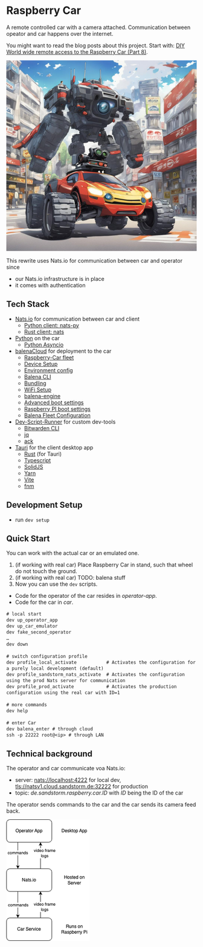 # Raspberry Car

A remote controlled car with a camera attached. Communication between opeator and car happens over the internet.

You might want to read the blog posts about this project. Start with: [DIY World wide remote access to the Raspberry Car (Part 8)](https://sandstorm.de/de/blog/post/diy-world-wide-remote-access-to-the-raspberry-car-part-8.html).


![Raspberry Car Promo picture (AI generated)](./docs/raspberry-car-promo-picture.jpg)

This rewrite uses Nats.io for communication between car and operator since
* our Nats.io infrastructure is in place
* it comes with authentication

## Tech Stack

* [Nats.io](https://nats.io/) for communication between car and client
    * [Python client: nats-py](https://github.com/nats-io/nats.py)
    * [Rust client: nats](https://docs.rs/nats/latest/nats/)
* [Python](https://projects.raspberrypi.org/en/collections/python) on the car
    * [Python Asyncio](https://realpython.com/async-io-python/)
* [balenaCloud](https://docs.balena.io/learn/getting-started/raspberrypi3/python/) for deployment to the car
    * [Raspberry-Car fleet](https://dashboard.balena-cloud.com/fleets/2104400)
    * [Device Setup](https://docs.balena.io/learn/getting-started/raspberrypi3/python/)
    * [Environment config](https://docs.balena.io/learn/manage/variables/)
    * [Balena CLI](https://docs.balena.io/reference/balena-cli/)
    * [Bundling](https://docs.balena.io/learn/develop/dockerfile/)
    * [WiFi Setup](https://docs.balena.io/reference/OS/network/#wifi-setup)
    * [balena-engine](https://engine-docs.balena.io/getting-started)
    * [Advanced boot settings](https://docs.balena.io/reference/OS/advanced/#raspberry-pi)
    * [Raspberry PI boot settings](https://www.raspberrypi.com/documentation/computers/config_txt.html)
    * [Balena Fleet Configuration](https://dashboard.balena-cloud.com/fleets/2104400/config)
* [Dev-Script-Runner](https://github.com/sandstorm/dev-script-runner) for custom dev-tools
    * [Bitwarden CLI](https://bitwarden.com/help/cli/)
    * [jq](https://jqlang.github.io/jq/)
    * [ack](https://beyondgrep.com/)
* [Tauri](https://tauri.app/) for the client desktop app
    * [Rust](https://www.rust-lang.org/) (for Tauri)
    * [Typescript](https://www.typescriptlang.org/)
    * [SolidJS](https://www.solidjs.com/)
    * [Yarn](https://yarnpkg.com/)
    * [Vite](https://vitejs.dev/)
    * [fnm](https://github.com/Schniz/fnm)

## Development Setup

* run `dev setup`

## Quick Start

You can work with the actual car or an emulated one.

1. (if working with real car) Place Raspberry Car in stand, such that wheel do not touch the ground.
2. (if working with real car) TODO: balena stuff
3. Now you can use the `dev` scripts.

* Code for the operator of the car resides in _operator-app_.
* Code for the car in _car_.

```shell
# local start
dev up_operator_app
dev up_car_emulator
dev fake_second_operator
…
dev down

# switch configuration profile
dev profile_local_activate           # Activates the configuration for a purely local development (default)
dev profile_sandstorm_nats_activate  # Activates the configuration using the prod Nats server for communication
dev profile_prod_activate            # Activates the production configuration using the real car with ID=1

# more commands
dev help

# enter Car
dev balena_enter # through cloud
ssh -p 22222 root@<ip> # through LAN
```

## Technical background

The operator and car communicate voa Nats.io:
* server: [nats://localhost:4222]() for local dev, [tls://natsv1.cloud.sandstorm.de:32222]() for production
* topic: _de.sandstorm.raspberry.car.ID_ with _ID_ being the ID of the car

The operator sends commands to the car and the car sends its camera feed back.

![schematic showing the data flow between services](./docs/Raspberry-Car-Services.drawio.png)
